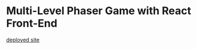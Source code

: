 # Multi-Level Phaser Game with React Front-End

[deployed site](https://tanoftheta.github.io/happybirthdayjoe/) 
